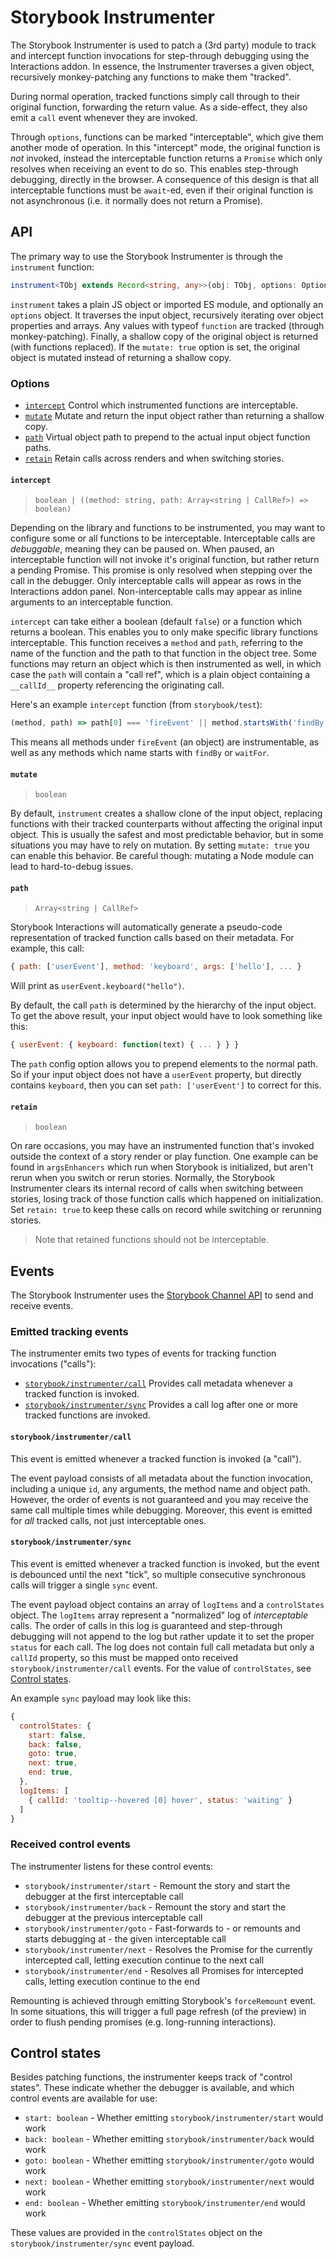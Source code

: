 # Storybook Instrumenter

The Storybook Instrumenter is used to patch a (3rd party) module to track and intercept function invocations for step-through debugging using the Interactions addon. In essence, the Instrumenter traverses a given object, recursively monkey-patching any functions to make them "tracked".

During normal operation, tracked functions simply call through to their original function, forwarding the return value. As a side-effect, they also emit a `call` event whenever they are invoked.

Through `options`, functions can be marked "interceptable", which give them another mode of operation. In this "intercept" mode, the original function is _not_ invoked, instead the interceptable function returns a `Promise` which only resolves when receiving an event to do so. This enables step-through debugging, directly in the browser. A consequence of this design is that all interceptable functions must be `await`-ed, even if their original function is not asynchronous (i.e. it normally does not return a Promise).

## API

The primary way to use the Storybook Instrumenter is through the `instrument` function:

```ts
instrument<TObj extends Record<string, any>>(obj: TObj, options: Options): TObj
```

`instrument` takes a plain JS object or imported ES module, and optionally an `options` object. It traverses the input object, recursively iterating over object properties and arrays. Any values with typeof `function` are tracked (through monkey-patching). Finally, a shallow copy of the original object is returned (with functions replaced). If the `mutate: true` option is set, the original object is mutated instead of returning a shallow copy.

### Options

- [`intercept`](#intercept) Control which instrumented functions are interceptable.
- [`mutate`](#mutate) Mutate and return the input object rather than returning a shallow copy.
- [`path`](#path) Virtual object path to prepend to the actual input object function paths.
- [`retain`](#retain) Retain calls across renders and when switching stories.

#### `intercept`

> `boolean | ((method: string, path: Array<string | CallRef>) => boolean)`

Depending on the library and functions to be instrumented, you may want to configure some or all functions to be interceptable. Interceptable calls are _debuggable_, meaning they can be paused on. When paused, an interceptable function will not invoke it's original function, but rather return a pending Promise. This promise is only resolved when stepping over the call in the debugger. Only interceptable calls will appear as rows in the Interactions addon panel. Non-interceptable calls may appear as inline arguments to an interceptable function.

`intercept` can take either a boolean (default `false`) or a function which returns a boolean. This enables you to only make specific library functions interceptable. This function receives a `method` and `path`, referring to the name of the function and the path to that function in the object tree. Some functions may return an object which is then instrumented as well, in which case the `path` will contain a "call ref", which is a plain object containing a `__callId__` property referencing the originating call.

Here's an example `intercept` function (from `storybook/test`):

```js
(method, path) => path[0] === 'fireEvent' || method.startsWith('findBy') || method.startsWith('waitFor'),
```

This means all methods under `fireEvent` (an object) are instrumentable, as well as any methods which name starts with `findBy` or `waitFor`.

#### `mutate`

> `boolean`

By default, `instrument` creates a shallow clone of the input object, replacing functions with their tracked counterparts without affecting the original input object. This is usually the safest and most predictable behavior, but in some situations you may have to rely on mutation. By setting `mutate: true` you can enable this behavior. Be careful though: mutating a Node module can lead to hard-to-debug issues.

#### `path`

> `Array<string | CallRef>`

Storybook Interactions will automatically generate a pseudo-code representation of tracked function calls based on their metadata. For example, this call:

```js
{ path: ['userEvent'], method: 'keyboard', args: ['hello'], ... }
```

Will print as `userEvent.keyboard("hello")`.

By default, the call `path` is determined by the hierarchy of the input object. To get the above result, your input object would have to look something like this:

```js
{ userEvent: { keyboard: function(text) { ... } } }
```

The `path` config option allows you to prepend elements to the normal path. So if your input object does not have a `userEvent` property, but directly contains `keyboard`, then you can set `path: ['userEvent']` to correct for this.

#### `retain`

> `boolean`

On rare occasions, you may have an instrumented function that's invoked outside the context of a story render or play function. One example can be found in `argsEnhancers` which run when Storybook is initialized, but aren't rerun when you switch or rerun stories. Normally, the Storybook Instrumenter clears its internal record of calls when switching between stories, losing track of those function calls which happened on initialization. Set `retain: true` to keep these calls on record while switching or rerunning stories.

> Note that retained functions should not be interceptable.

## Events

The Storybook Instrumenter uses the [Storybook Channel API](../channels/README.md) to send and receive events.

### Emitted tracking events

The instrumenter emits two types of events for tracking function invocations ("calls"):

- [`storybook/instrumenter/call`](#storybook-instrumenter-call) Provides call metadata whenever a tracked function is invoked.
- [`storybook/instrumenter/sync`](#storybook-instrumenter-sync) Provides a call log after one or more tracked functions are invoked.

#### `storybook/instrumenter/call`

This event is emitted whenever a tracked function is invoked (a "call").

The event payload consists of all metadata about the function invocation, including a unique `id`, any arguments, the method name and object path. However, the order of events is not guaranteed and you may receive the same call multiple times while debugging. Moreover, this event is emitted for _all_ tracked calls, not just interceptable ones.

#### `storybook/instrumenter/sync`

This event is emitted whenever a tracked function is invoked, but the event is debounced until the next "tick", so multiple consecutive synchronous calls will trigger a single `sync` event.

The event payload object contains an array of `logItems` and a `controlStates` object. The `logItems` array represent a "normalized" log of _interceptable_ calls. The order of calls in this log is guaranteed and step-through debugging will not append to the log but rather update it to set the proper `status` for each call. The log does not contain full call metadata but only a `callId` property, so this must be mapped onto received `storybook/instrumenter/call` events. For the value of `controlStates`, see [Control states](#control-states).

An example `sync` payload may look like this:

```js
{
  controlStates: {
    start: false,
    back: false,
    goto: true,
    next: true,
    end: true,
  },
  logItems: [
    { callId: 'tooltip--hovered [0] hover', status: 'waiting' }
  ]
}
```

### Received control events

The instrumenter listens for these control events:

- `storybook/instrumenter/start` - Remount the story and start the debugger at the first interceptable call
- `storybook/instrumenter/back` - Remount the story and start the debugger at the previous interceptable call
- `storybook/instrumenter/goto` - Fast-forwards to - or remounts and starts debugging at - the given interceptable call
- `storybook/instrumenter/next` - Resolves the Promise for the currently intercepted call, letting execution continue to the next call
- `storybook/instrumenter/end` - Resolves all Promises for intercepted calls, letting execution continue to the end

Remounting is achieved through emitting Storybook's `forceRemount` event. In some situations, this will trigger a full page refresh (of the preview) in order to flush pending promises (e.g. long-running interactions).

## Control states

Besides patching functions, the instrumenter keeps track of "control states". These indicate whether the debugger is available, and which control events are available for use:

- `start: boolean` - Whether emitting `storybook/instrumenter/start` would work
- `back: boolean` - Whether emitting `storybook/instrumenter/back` would work
- `goto: boolean` - Whether emitting `storybook/instrumenter/goto` would work
- `next: boolean` - Whether emitting `storybook/instrumenter/next` would work
- `end: boolean` - Whether emitting `storybook/instrumenter/end` would work

These values are provided in the `controlStates` object on the `storybook/instrumenter/sync` event payload.
